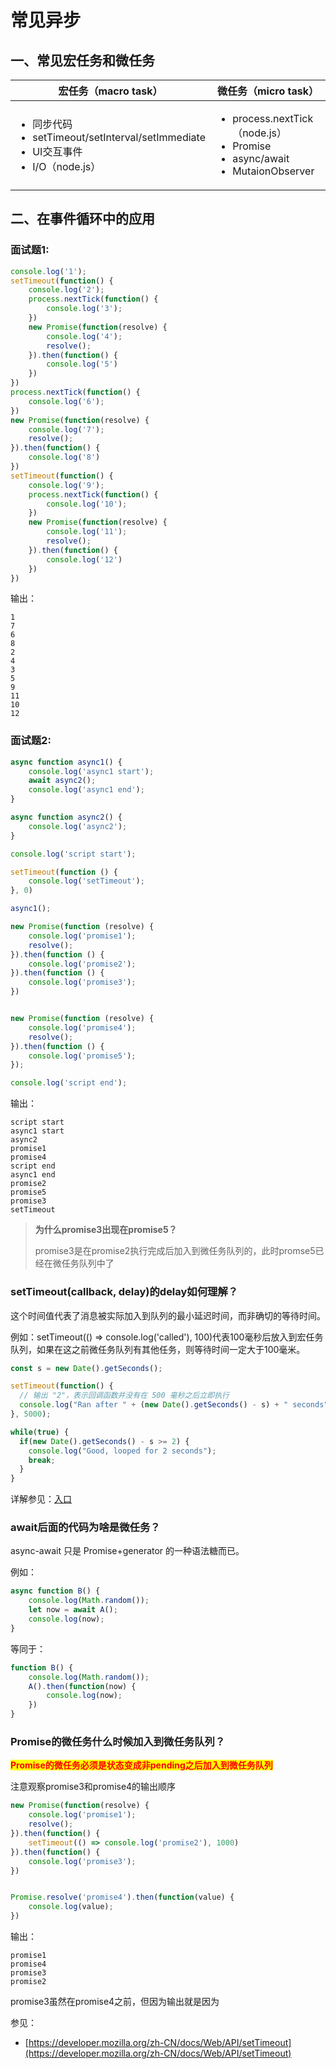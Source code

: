 # 常见异步

## &#x20;一、常见宏任务和微任务

| 宏任务（macro task）                                                                                        | 微任务（micro task）                                                                                         |
| ------------------------------------------------------------------------------------------------------ | ------------------------------------------------------------------------------------------------------- |
| <ul><li>同步代码</li><li>setTimeout/setInterval/setImmediate</li><li>UI交互事件</li><li>I/O（node.js）</li></ul> | <ul><li>process.nextTick（node.js）</li><li>Promise</li><li>async/await</li><li>MutaionObserver</li></ul> |



## 二、在事件循环中的应用

### 面试题1:

```javascript
console.log('1');
setTimeout(function() {
    console.log('2');
    process.nextTick(function() {
        console.log('3');
    })
    new Promise(function(resolve) {
        console.log('4');
        resolve();
    }).then(function() {
        console.log('5')
    })
})
process.nextTick(function() {
    console.log('6');
})
new Promise(function(resolve) {
    console.log('7');
    resolve();
}).then(function() {
    console.log('8')
})
setTimeout(function() {
    console.log('9');
    process.nextTick(function() {
        console.log('10');
    })
    new Promise(function(resolve) {
        console.log('11');
        resolve();
    }).then(function() {
        console.log('12')
    })
})
```

输出：

```
1
7
6
8
2
4
3
5
9
11
10
12
```



### 面试题2:

```javascript
async function async1() {
    console.log('async1 start');
    await async2();
    console.log('async1 end');
}

async function async2() {
    console.log('async2');
}

console.log('script start');

setTimeout(function () {
    console.log('setTimeout');
}, 0)

async1();

new Promise(function (resolve) {
    console.log('promise1');
    resolve();
}).then(function () {
    console.log('promise2');
}).then(function () {
    console.log('promise3');
})


new Promise(function (resolve) {
    console.log('promise4');
    resolve();
}).then(function () {
    console.log('promise5');
});

console.log('script end');
```

输出：

```
script start
async1 start
async2
promise1
promise4
script end
async1 end
promise2
promise5
promise3
setTimeout
```

> **为什么promise3出现在promise5？**
>
> promise3是在promise2执行完成后加入到微任务队列的，此时promse5已经在微任务队列中了





### setTimeout(callback, delay)的delay如何理解？

这个时间值代表了消息被实际加入到队列的最小延迟时间，而非确切的等待时间。

例如：setTimeout(() => console.log('called'), 100)代表100毫秒后放入到宏任务队列，如果在这之前微任务队列有其他任务，则等待时间一定大于100毫米。

```javascript
const s = new Date().getSeconds();

setTimeout(function() {
  // 输出 "2"，表示回调函数并没有在 500 毫秒之后立即执行
  console.log("Ran after " + (new Date().getSeconds() - s) + " seconds");
}, 5000);

while(true) {
  if(new Date().getSeconds() - s >= 2) {
    console.log("Good, looped for 2 seconds");
    break;
  }
}
```

详解参见：[入口](https://developer.mozilla.org/zh-CN/docs/Web/JavaScript/EventLoop#%E6%B7%BB%E5%8A%A0%E6%B6%88%E6%81%AF)



### await后面的代码为啥是微任务？

async-await 只是 Promise+generator 的一种语法糖而已。

例如：

```javascript
async function B() { 
    console.log(Math.random()); 
    let now = await A(); 
    console.log(now); 
}
```

等同于：

```javascript
function B() {
    console.log(Math.random());
    A().then(function(now) {
        console.log(now);
    })
}
```



### Promise的微任务什么时候加入到微任务队列？

<mark style="color:red;">**Promise的微任务必须是状态变成非pending之后加入到微任务队列**</mark>

注意观察promise3和promise4的输出顺序

```javascript
new Promise(function(resolve) {
    console.log('promise1');
    resolve();
}).then(function() {
    setTimeout(() => console.log('promise2'), 1000)
}).then(function() {
    console.log('promise3');
})


Promise.resolve('promise4').then(function(value) {
    console.log(value);
})
```

输出：

```
promise1
promise4
promise3
promise2
```

promise3虽然在promise4之前，但因为输出就是因为





参见：

* [https://developer.mozilla.org/zh-CN/docs/Web/API/setTimeout](https://developer.mozilla.org/zh-CN/docs/Web/API/setTimeout)

